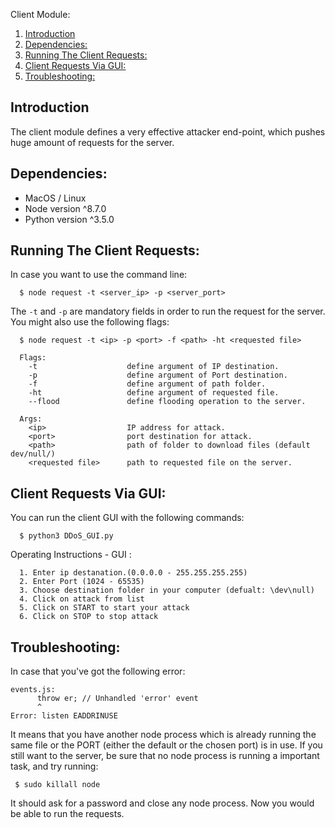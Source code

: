 Client Module:  
1. [Introduction](#introduction)  
2. [Dependencies:](#dependencies)  
3. [Running The Client Requests:](#running-the-client-requests)
4. [Client Requests Via GUI:](#client-requests-via-gui)
5. [Troubleshooting:](#troubleshooting)

## Introduction
The client module defines a very effective attacker end-point, which pushes huge amount of requests for the server.

## Dependencies:  
* MacOS / Linux  
* Node version ^8.7.0  
* Python version ^3.5.0

## Running The Client Requests:

In case you want to use the command line:  
```
  $ node request -t <server_ip> -p <server_port>
```
The `-t` and `-p` are mandatory fields in order to run the request for the server.
You might also use the following flags:

```
  $ node request -t <ip> -p <port> -f <path> -ht <requested file>

  Flags:
    -t                    define argument of IP destination.
    -p                    define argument of Port destination.
    -f                    define argument of path folder.
    -ht                   define argument of requested file.
    --flood               define flooding operation to the server.

  Args:
    <ip>                  IP address for attack.
    <port>                port destination for attack.
    <path>                path of folder to download files (default dev/null/)
    <requested file>      path to requested file on the server.
```
## Client Requests Via GUI:
You can run the client GUI with the following commands:

```
  $ python3 DDoS_GUI.py
```

Operating Instructions - GUI :
```
  1. Enter ip destanation.(0.0.0.0 - 255.255.255.255)
  2. Enter Port (1024 - 65535)
  3. Choose destination folder in your computer (defualt: \dev\null)
  4. Click on attack from list
  5. Click on START to start your attack
  6. Click on STOP to stop attack
```

## Troubleshooting:
In case that you've got the following error:
```
events.js:
      throw er; // Unhandled 'error' event
      ^
Error: listen EADDRINUSE
```
It means that you have another node process which is already running the same file or the PORT (either the default or the chosen port) is in use. If you still want to the server, be sure that no node process is running a important task, and try running:
```
 $ sudo killall node
```
It should ask for a password and close any node process. Now you would be able to run the requests.
